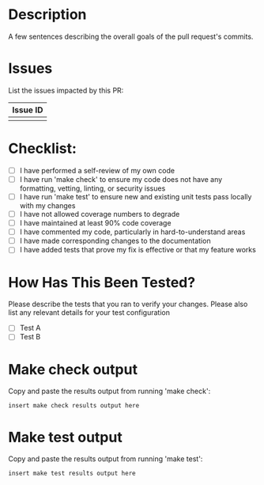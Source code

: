 <!--
Copyright (c) 2020 Dell Inc., or its subsidiaries. All Rights Reserved.

Licensed under the Apache License, Version 2.0 (the "License");
you may not use this file except in compliance with the License.
You may obtain a copy of the License at

    http://www.apache.org/licenses/LICENSE-2.0
-->
# Description
A few sentences describing the overall goals of the pull request's commits.

# Issues
List the issues impacted by this PR:

| Issue ID |
| -------- |
|          |

# Checklist:

- [ ] I have performed a self-review of my own code
- [ ] I have run 'make check' to ensure my code does not have any formatting, vetting, linting, or security issues
- [ ] I have run 'make test' to ensure new and existing unit tests pass locally with my changes
- [ ] I have not allowed coverage numbers to degrade
- [ ] I have maintained at least 90% code coverage
- [ ] I have commented my code, particularly in hard-to-understand areas
- [ ] I have made corresponding changes to the documentation
- [ ] I have added tests that prove my fix is effective or that my feature works

# How Has This Been Tested?
Please describe the tests that you ran to verify your changes. Please also list any relevant details for your test configuration

- [ ] Test A
- [ ] Test B

# Make check output
Copy and paste the results output from running 'make check':

```insert make check results output here```

# Make test output
Copy and paste the results output from running 'make test':

```insert make test results output here```